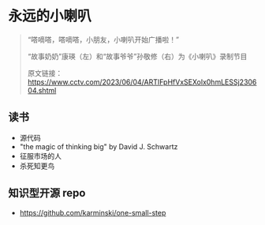 # 永远的小喇叭

> “嗒嘀嗒，嗒嘀嗒，小朋友，小喇叭开始广播啦！”
>
> “故事奶奶”康瑛（左）和“故事爷爷”孙敬修（右）为《小喇叭》录制节目
>
> 原文链接：https://www.cctv.com/2023/06/04/ARTIFpHfVxSEXolx0hmLESSj230604.shtml

## 读书

- 源代码
- "the magic of thinking big" by David J. Schwartz
- 征服市场的人
- 杀死知更鸟

## 知识型开源 repo

- https://github.com/karminski/one-small-step
